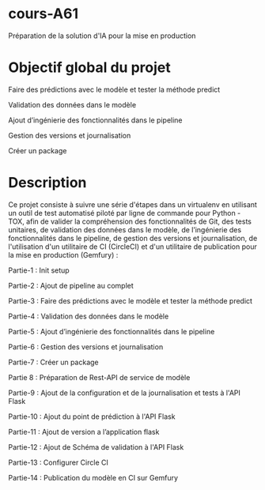 # cours-A61
Préparation de la solution d'IA pour la mise en production

# Objectif global du projet

Faire des prédictions avec le modèle et tester la méthode predict

Validation des données dans le modèle

Ajout d’ingénierie des fonctionnalités dans le pipeline

Gestion des versions et journalisation

Créer un package

# Description

Ce projet consiste à suivre une série d'étapes dans un virtualenv en utilisant un outil de test automatisé piloté par ligne de commande pour Python - TOX, afin de valider la compréhension des fonctionnalités de Git, des tests unitaires, de validation des données dans le modèle, de l’ingénierie des fonctionnalités dans le pipeline, de gestion des versions et journalisation, de l'utilisation d'un utilitaire de CI (CircleCI) et d'un utilitaire de publication pour la mise en production (Gemfury) :

Partie-1 : Init setup

Partie-2 : Ajout de pipeline au complet

Partie-3 : Faire des prédictions avec le modèle et tester la méthode predict

Partie-4 : Validation des données dans le modèle

Partie-5 : Ajout d’ingénierie des fonctionnalités dans le pipeline

Partie-6 : Gestion des versions et journalisation

Partie-7 : Créer un package

Partie 8 : Préparation de Rest-API de service de modèle

Partie-9 : Ajout de la configuration et de la journalisation et tests à l'API Flask

Partie-10 : Ajout du point de prédiction à l'API Flask

Partie-11 : Ajout de version a l’application flask

Partie-12 : Ajout de Schéma de validation à l'API Flask

Partie-13 : Configurer Circle CI

Partie-14 : Publication du modèle en CI sur Gemfury
